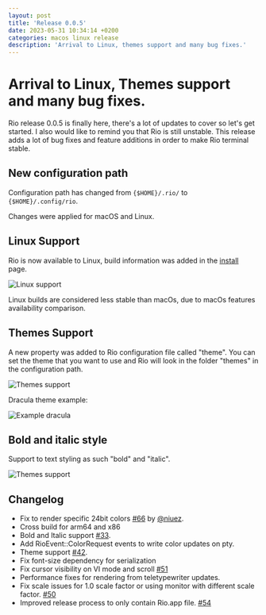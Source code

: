 ```yaml
---
layout: post
title: 'Release 0.0.5'
date: 2023-05-31 10:34:14 +0200
categories: macos linux release
description: 'Arrival to Linux, themes support and many bug fixes.'
---
```


# Arrival to Linux, Themes support and many bug fixes.

Rio release 0.0.5 is finally here, there's a lot of updates to cover so let's get started. I also would like to remind you that Rio is still unstable. This release adds a lot of bug fixes and feature additions in order to make Rio terminal stable.

## New configuration path

Configuration path has changed from `{$HOME}/.rio/` to `{$HOME}/.config/rio`.

Changes were applied for macOS and Linux.

## Linux Support

Rio is now available to Linux, build information was added in the [install](/docs/0.x.x/install) page.

![Linux support](/assets/posts/0.0.5/linux.jpeg)

Linux builds are considered less stable than macOs, due to macOs features availability comparison.

## Themes Support

A new property was added to Rio configuration file called "theme". You can set the theme that you want to use and Rio will look in the folder "themes" in the configuration path.

![Themes support](/assets/posts/0.0.5/themes.png)

Dracula theme example:

![Example dracula](/assets/posts/0.0.5/dracula-nvim.png)

## Bold and italic style

Support to text styling as such "bold" and "italic".

![Themes support](/assets/posts/0.0.5/font-macos.png)

## Changelog

- Fix to render specific 24bit colors [#66](https://github.com/raphamorim/rio/issues/#66) by [@niuez](https://github.com/niuez).
- Cross build for arm64 and x86
- Bold and Italic support [#33](https://github.com/raphamorim/rio/issues/#33).
- Add RioEvent::ColorRequest events to write color updates on pty.
- Theme support [#42](https://github.com/raphamorim/rio/issues/42).
- Fix font-size dependency for serialization
- Fix cursor visibility on VI mode and scroll [#51](https://github.com/raphamorim/#51)
- Performance fixes for rendering from teletypewriter updates.
- Fix scale issues for 1.0 scale factor or using monitor with different scale factor. [#50](https://github.com/raphamorim/rio/issues/#50)
- Improved release process to only contain Rio.app file. [#54](https://github.com/raphamorim/rio/issues/#54)

